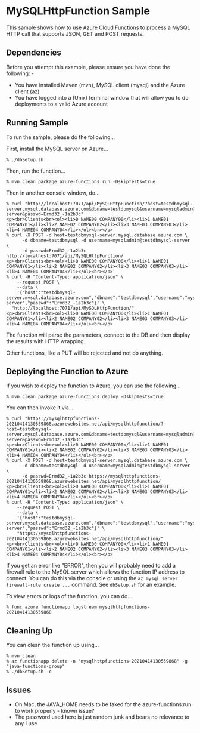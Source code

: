 MySQLHttpFunction Sample
========================

This sample shows how to use Azure Cloud Functions to process a MySQL HTTP call that supports JSON, GET and POST requests.

Dependencies
------------
Before you attempt this example, please ensure you have done the following: -
- You have installed Maven (mvn), MySQL client (mysql) and the Azure client (az)
- You have logged into a (Unix) terminal window that will allow you to do deployments to a valid Azure account

Running Sample
--------------
To run the sample, please do the following...

First, install the MySQL server on Azure...

    % ./dbSetup.sh

Then, run the function...

    % mvn clean package azure-functions:run -DskipTests=true

Then in another console window, do...

    % curl "http://localhost:7071/api/MySQLHttpFunction/?host=testdbmysql-server.mysql.database.azure.com&dbname=testdbmysql&username=mysqladmin@testdbmysql-server&passwd=Ermd32_-1a2b3c"
    <p><br>Clients<br><ol><li>0 NAME00 COMPANY00</li><li>1 NAME01 COMPANY01</li><li>2 NAME02 COMPANY02</li><li>3 NAME03 COMPANY03</li><li>4 NAME04 COMPANY04</li></ol><br></p>
    % curl -X POST -d host=testdbmysql-server.mysql.database.azure.com \
          -d dbname=testdbmysql -d username=mysqladmin@testdbmysql-server \
          -d passwd=Ermd32_-1a2b3c http://localhost:7071/api/MySQLHttpFunction/
    <p><br>Clients<br><ol><li>0 NAME00 COMPANY00</li><li>1 NAME01 COMPANY01</li><li>2 NAME02 COMPANY02</li><li>3 NAME03 COMPANY03</li><li>4 NAME04 COMPANY04</li></ol><br></p>    
    % curl -H "Content-Type: application/json" \
        --request POST \
        --data \
        '{"host":"testdbmysql-server.mysql.database.azure.com","dbname":"testdbmysql","username":"mysqladmin@testdbmysql-server","passwd":"Ermd32_-1a2b3c"}' \ 
      "http://localhost:7071/api/MySQLHttpFunction/"
    <p><br>Clients<br><ol><li>0 NAME00 COMPANY00</li><li>1 NAME01 COMPANY01</li><li>2 NAME02 COMPANY02</li><li>3 NAME03 COMPANY03</li><li>4 NAME04 COMPANY04</li></ol><br></p>

The function will parse the parameters, connect to the DB and then display the results with HTTP wrapping.

Other functions, like a PUT will be rejected and not do anything.

Deploying the Function to Azure
-------------------------------
If you wish to deploy the function to Azure, you can use the following...

    % mvn clean package azure-functions:deploy -DskipTests=true
    
You can then invoke it via...

    % curl "https://mysqlhttpfunctions-20210414130559868.azurewebsites.net/api/mysqlhttpfunction/?host=testdbmysql-server.mysql.database.azure.com&dbname=testdbmysql&username=mysqladmin@testdbmysql-server&passwd=Ermd32_-1a2b3c"
    <p><br>Clients<br><ol><li>0 NAME00 COMPANY00</li><li>1 NAME01 COMPANY01</li><li>2 NAME02 COMPANY02</li><li>3 NAME03 COMPANY03</li><li>4 NAME04 COMPANY04</li></ol><br></p>
    % curl -X POST -d host=testdbmysql-server.mysql.database.azure.com \
          -d dbname=testdbmysql -d username=mysqladmin@testdbmysql-server \
          -d passwd=Ermd32_-1a2b3c https://mysqlhttpfunctions-20210414130559868.azurewebsites.net/api/mysqlhttpfunction/
    <p><br>Clients<br><ol><li>0 NAME00 COMPANY00</li><li>1 NAME01 COMPANY01</li><li>2 NAME02 COMPANY02</li><li>3 NAME03 COMPANY03</li><li>4 NAME04 COMPANY04</li></ol><br></p>
    % curl -H "Content-Type: application/json" \
        --request POST \
        --data \
        '{"host":"testdbmysql-server.mysql.database.azure.com","dbname":"testdbmysql","username":"mysqladmin@testdbmysql-server","passwd":"Ermd32_-1a2b3c"}' \ 
        "https://mysqlhttpfunctions-20210414130559868.azurewebsites.net/api/mysqlhttpfunction/"
    <p><br>Clients<br><ol><li>0 NAME00 COMPANY00</li><li>1 NAME01 COMPANY01</li><li>2 NAME02 COMPANY02</li><li>3 NAME03 COMPANY03</li><li>4 NAME04 COMPANY04</li></ol><br></p>

If you get an error like "ERROR", then you will probably need to add a firewall rule to the MySQL server which allows the function IP address to connect.
You can do this via the console or using the `az mysql server firewall-rule create ...` command. See `dbSetup.sh` for an example.

To view errors or logs of the function, you can do...

    % func azure functionapp logstream mysqlhttpfunctions-20210414130559868
    
Cleaning Up
-----------
You can clean the function up using...

    % mvn clean
    % az functionapp delete -n "mysqlhttpfunctions-20210414130559868" -g "java-functions-group"
    % ./dbSetup.sh -c
    
Issues
------
- On Mac, the JAVA_HOME needs to be faked for the azure-functions:run to work properly - known issue?
- The password used here is just random junk and bears no relevance to any I use

